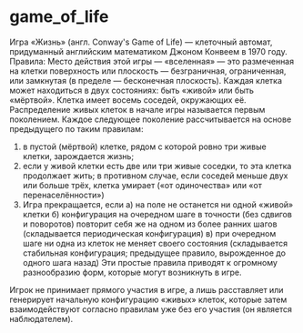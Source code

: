 # game_of_life
Игра «Жизнь» (англ. Conway's Game of Life) — клеточный автомат, придуманный английским математиком Джоном Конвеем в 1970 году.
 Правила:
Место действия этой игры — «вселенная» — это размеченная на клетки поверхность или плоскость — безграничная, ограниченная, или замкнутая (в пределе — бесконечная плоскость).
Каждая клетка может находиться в двух состояниях: быть «живой» или быть «мёртвой». Клетка имеет восемь соседей, окружающих её.
Распределение живых клеток в начале игры называется первым поколением. Каждое следующее поколение рассчитывается на основе предыдущего по таким правилам:
 1. в пустой (мёртвой) клетке, рядом с которой ровно три живые клетки, зарождается жизнь;
 2. если у живой клетки есть две или три живые соседки, то эта клетка продолжает жить; в противном случае, если соседей меньше двух или       больше трёх, клетка умирает («от одиночества» или «от перенаселённости»)
 3. Игра прекращается, если
  а) на поле не останется ни одной «живой» клетки
  б) конфигурация на очередном шаге в точности (без сдвигов и поворотов) повторит себя же на одном из более ранних шагов (складывается         периодическая конфигурация)
  в) при очередном шаге ни одна из клеток не меняет своего состояния (складывается стабильная конфигурация; предыдущее правило,               вырожденное до одного шага назад)
Эти простые правила приводят к огромному разнообразию форм, которые могут возникнуть в игре.

Игрок не принимает прямого участия в игре, а лишь расставляет или генерирует начальную конфигурацию «живых» клеток, которые затем взаимодействуют согласно правилам уже без его участия (он является наблюдателем).
